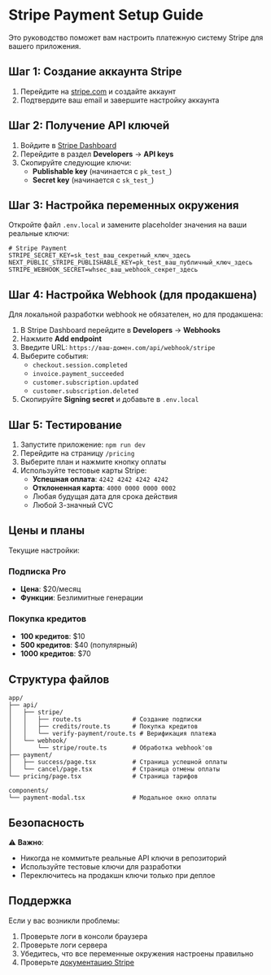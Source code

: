 # Stripe Payment Setup Guide

Это руководство поможет вам настроить платежную систему Stripe для вашего приложения.

## Шаг 1: Создание аккаунта Stripe

1. Перейдите на [stripe.com](https://stripe.com) и создайте аккаунт
2. Подтвердите ваш email и завершите настройку аккаунта

## Шаг 2: Получение API ключей

1. Войдите в [Stripe Dashboard](https://dashboard.stripe.com)
2. Перейдите в раздел **Developers** → **API keys**
3. Скопируйте следующие ключи:
   - **Publishable key** (начинается с `pk_test_`)
   - **Secret key** (начинается с `sk_test_`)

## Шаг 3: Настройка переменных окружения

Откройте файл `.env.local` и замените placeholder значения на ваши реальные ключи:

```env
# Stripe Payment
STRIPE_SECRET_KEY=sk_test_ваш_секретный_ключ_здесь
NEXT_PUBLIC_STRIPE_PUBLISHABLE_KEY=pk_test_ваш_публичный_ключ_здесь
STRIPE_WEBHOOK_SECRET=whsec_ваш_webhook_секрет_здесь
```

## Шаг 4: Настройка Webhook (для продакшена)

Для локальной разработки webhook не обязателен, но для продакшена:

1. В Stripe Dashboard перейдите в **Developers** → **Webhooks**
2. Нажмите **Add endpoint**
3. Введите URL: `https://ваш-домен.com/api/webhook/stripe`
4. Выберите события:
   - `checkout.session.completed`
   - `invoice.payment_succeeded`
   - `customer.subscription.updated`
   - `customer.subscription.deleted`
5. Скопируйте **Signing secret** и добавьте в `.env.local`

## Шаг 5: Тестирование

1. Запустите приложение: `npm run dev`
2. Перейдите на страницу `/pricing`
3. Выберите план и нажмите кнопку оплаты
4. Используйте тестовые карты Stripe:
   - **Успешная оплата**: `4242 4242 4242 4242`
   - **Отклоненная карта**: `4000 0000 0000 0002`
   - Любая будущая дата для срока действия
   - Любой 3-значный CVC

## Цены и планы

Текущие настройки:

### Подписка Pro

- **Цена**: $20/месяц
- **Функции**: Безлимитные генерации

### Покупка кредитов

- **100 кредитов**: $10
- **500 кредитов**: $40 (популярный)
- **1000 кредитов**: $70

## Структура файлов

```
app/
├── api/
│   ├── stripe/
│   │   ├── route.ts              # Создание подписки
│   │   ├── credits/route.ts      # Покупка кредитов
│   │   └── verify-payment/route.ts # Верификация платежа
│   └── webhook/
│       └── stripe/route.ts       # Обработка webhook'ов
├── payment/
│   ├── success/page.tsx          # Страница успешной оплаты
│   └── cancel/page.tsx           # Страница отмены оплаты
└── pricing/page.tsx              # Страница тарифов

components/
└── payment-modal.tsx             # Модальное окно оплаты
```

## Безопасность

⚠️ **Важно**:

- Никогда не коммитьте реальные API ключи в репозиторий
- Используйте тестовые ключи для разработки
- Переключитесь на продакшн ключи только при деплое

## Поддержка

Если у вас возникли проблемы:

1. Проверьте логи в консоли браузера
2. Проверьте логи сервера
3. Убедитесь, что все переменные окружения настроены правильно
4. Проверьте [документацию Stripe](https://stripe.com/docs)
